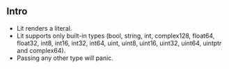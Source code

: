 ## Intro
* Lit renders a literal. 
* Lit supports only built-in types (bool, string, int, complex128, float64, float32, int8, int16, int32, int64, uint, uint8, uint16, uint32, uint64, uintptr and complex64). 
* Passing any other type will panic.

